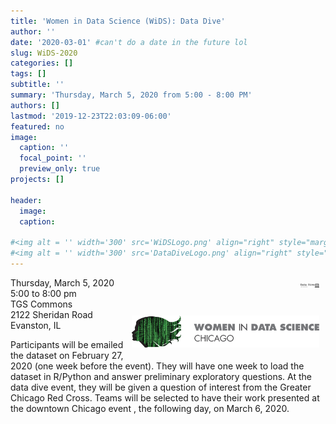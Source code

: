 ```yaml
---
title: 'Women in Data Science (WiDS): Data Dive'
author: ''
date: '2020-03-01' #can't do a date in the future lol
slug: WiDS-2020
categories: []
tags: []
subtitle: ''
summary: 'Thursday, March 5, 2020 from 5:00 - 8:00 PM'
authors: []
lastmod: '2019-12-23T22:03:09-06:00'
featured: no
image:
  caption: ''
  focal_point: ''
  preview_only: true
projects: []

header:
  image:   
  caption: 
  
#<img alt = '' width='300' src='WiDSLogo.png' align="right" style="margin: 0px 10px 0px 0px;"/>
#<img alt = '' width='300' src='DataDiveLogo.png' align="right" style="margin: 0px 10px 0px 0px;"/>
---
```


<img alt = '' width='30' src='DataDiveLogo.png' align="right" style="margin: 10px 10px 10px 10px;"/>

Thursday, March 5, 2020  
5:00 to 8:00 pm  
TGS Commons  
<img alt = '' width='300' src='WiDSLogo.png' align="right" style="margin: 10px 10px 10px 10px;"/>
2122 Sheridan Road  
Evanston, IL 

Participants will be emailed the dataset on February 27, 2020 (one week before the event). They will have one week to load the dataset in R/Python and answer preliminary exploratory questions. At the data dive event, they will be given a question of interest from the Greater Chicago Red Cross. Teams will be selected to have their work presented at the downtown Chicago event , the following day, on March 6, 2020. 

